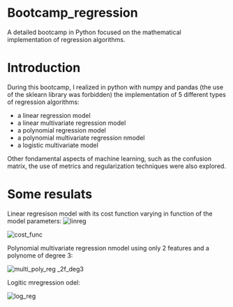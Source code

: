 # Bootcamp_regression
A detailed bootcamp in Python focused on the mathematical implementation of regression algorithms.

# Introduction
During this bootcamp, I realized in python with numpy and pandas (the use of the sklearn library was forbidden) the implementation of 5 different types of regression algorithms:
- a linear regression model
- a linear multivariate regression model
- a polynomial regression model
- a polynomial multivariate regression nmodel
- a logistic multivariate model

Other fondamental aspects of machine learning, such as the confusion matrix, the use of metrics and regularization techniques were also explored.


# Some resulats

Linear regresison model with its cost function varying in function of the model parameters:
![linreg](https://github.com/E33aS42/Bootcamp_ML_regression/assets/66993020/bc937953-e752-4da1-bc88-c607b501e702)

![cost_func](https://github.com/E33aS42/Bootcamp_ML_regression/assets/66993020/9df08241-0ad8-4b09-af2a-e3a62e21087e)


Polynomial multivariate regression nmodel using only 2 features and a polynome of degree 3:

![multi_poly_reg _2f_deg3](https://github.com/E33aS42/Bootcamp_ML_regression/assets/66993020/71250eaf-3440-4dd9-8534-7fce6400dbed)


Logitic mregression odel:

![log_reg](https://github.com/E33aS42/Bootcamp_ML_regression/assets/66993020/e676591c-7c83-4784-b262-483376c8dcb8)
